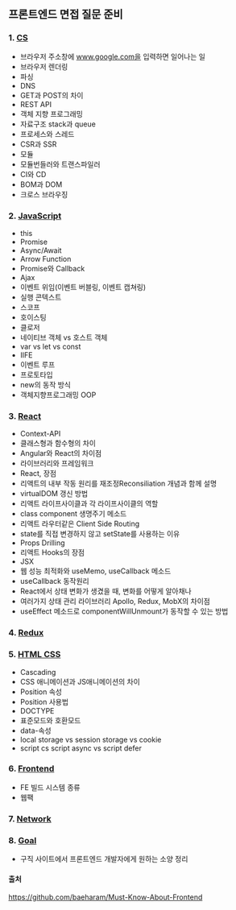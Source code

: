 ## 프론트엔드 면접 질문 준비

### 1. [CS](cs.md)
- 브라우저 주소창에 www.google.com을 입력하면 일어나는 일
- 브라우저 렌더링
- 파싱
- DNS
- GET과 POST의 차이
- REST API
- 객체 지향 프로그래밍
- 자료구조 stack과 queue
- 프로세스와 스레드
- CSR과 SSR
- 모듈
- 모듈번들러와 트랜스파일러
- CI와 CD
- BOM과 DOM
- 크로스 브라우징

### 2. [JavaScript](javascript.md)
- this
- Promise
- Async/Await
- Arrow Function
- Promise와 Callback
- Ajax
- 이벤트 위임(이벤트 버블링, 이벤트 캡쳐링)
- 실행 콘텍스트
- 스코프
- 호이스팅
- 클로저
- 네이티브 객체 vs 호스트 객체
- var vs let vs const
- IIFE
- 이벤트 루프
- 프로토타입
- new의 동작 방식
- 객체지향프로그래밍 OOP

### 3. [React](react.md)
- Context-API
- 클래스형과 함수형의 차이
- Angular와 React의 차이점
- 라이브러리와 프레임워크
- React, 장점
- 리액트의 내부 작동 원리를 재조정Reconsiliation 개념과 함께 설명
- virtualDOM 갱신 방법
- 리액트 라이프사이클과 각 라이프사이클의 역할
- class component 생명주기 메소드
- 리액트 라우터같은 Client Side Routing
- state를 직접 변경하지 않고 setState를 사용하는 이유
- Props Drilling
- 리액트 Hooks의 장점
- JSX
- 웹 성능 최적화와 useMemo, useCallback 메소드
- useCallback 동작원리
- React에서 상태 변화가 생겼을 때, 변화를 어떻게 알아채나
- 여러가지 상태 관리 라이브러리 Apollo, Redux, MobX의 차이점
- useEffect 메소드로 componentWillUnmount가 동작할 수 있는 방법

### 4. [Redux](redux.md)

### 5. [HTML CSS](html-css.md)
- Cascading
- CSS 애니메이션과 JS애니메이션의 차이
- Position 속성
- Position 사용법
- DOCTYPE
- 표준모드와 호환모드
- data-속성
- local storage vs session storage vs cookie
- script cs script async vs script defer

### 6. [Frontend](frontend.md)
- FE 빌드 시스템 종류
- 웹팩

### 7. [Network](etc.md)

### 8. [Goal](goal.md)
- 구직 사이트에서 프론트엔드 개발자에게 원하는 소양 정리



#### 출처
https://github.com/baeharam/Must-Know-About-Frontend
